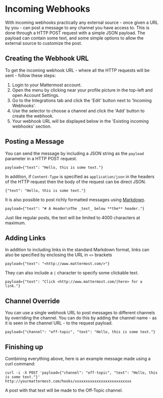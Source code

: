# Incoming Webhooks

With incoming webhooks practically any external source - once given a URL by you - can post a message to any channel you have access to. This is done through a HTTP POST request with a simple JSON payload. The payload can contain some text, and some simple options to allow the external source to customize the post.

## Creating the Webhook URL

To get the incoming webhook URL - where all the HTTP requests will be sent - follow these steps:

1. Login to your Mattermost account.
2. Open the menu by clicking near your profile picture in the top-left and open Account Settings.
3. Go to the Integrations tab and click the 'Edit' button next to 'Incoming Webhooks'.
4. Use the selector to choose a channel and click the 'Add' button to create the webhook.
5. Your webhook URL will be displayed below in the 'Existing incoming webhooks' section.


## Posting a Message

You can send the message by including a JSON string as the `payload` parameter in a HTTP POST request.
```
payload={"text": "Hello, this is some text."}
```

In addition, if `Content-Type` is specified as `application/json` in the headers of the HTTP request then the body of the request can be direct JSON.
```
{"text": "Hello, this is some text."}
```

It is also possible to post richly formatted messages using [Markdown](../../help/enduser/markdown.md).
```
payload={"text": "# A Header\nThe _text_ below **the** header."}
```

Just like regular posts, the text will be limited to 4000 characters at maximum.

## Adding Links

In addition to including links in the standard Markdown format, links can also be specified by enclosing the URL in `<>` brackets
```
payload={"text": "<http://www.mattermost.com/>"}
```

They can also include a `|` character to specify some clickable text.
```
payload={"text": "Click <http://www.mattermost.com/|here> for a link."}
```

## Channel Override

You can use a single webhook URL to post messages to different channels by overriding the channel. You can do this by adding the channel name - as it is seen in the channel URL - to the request payload.
```
payload={"channel": "off-topic", "text": "Hello, this is some text."}
```

## Finishing up

Combining everything above, here is an example message made using a curl command:

```
curl -i -X POST 'payload={"channel": "off-topic", "text": "Hello, this is some text."}' http://yourmattermost.com/hooks/xxxxxxxxxxxxxxxxxxxxxxxxxx
```

A post with that text will be made to the Off-Topic channel.
